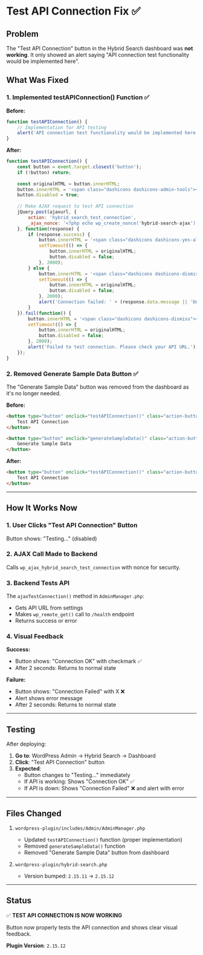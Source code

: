 # Test API Connection Fix ✅

## Problem

The "Test API Connection" button in the Hybrid Search dashboard was **not working**. It only showed an alert saying "API connection test functionality would be implemented here".

## What Was Fixed

### 1. Implemented testAPIConnection() Function ✅

**Before:**
```javascript
function testAPIConnection() {
    // Implementation for API testing
    alert('API connection test functionality would be implemented here');
}
```

**After:**
```javascript
function testAPIConnection() {
    const button = event.target.closest('button');
    if (!button) return;
    
    const originalHTML = button.innerHTML;
    button.innerHTML = '<span class="dashicons dashicons-admin-tools"></span> Testing...';
    button.disabled = true;
    
    // Make AJAX request to test API connection
    jQuery.post(ajaxurl, {
        action: 'hybrid_search_test_connection',
        _ajax_nonce: '<?php echo wp_create_nonce('hybrid-search-ajax'); ?>'
    }, function(response) {
        if (response.success) {
            button.innerHTML = '<span class="dashicons dashicons-yes-alt"></span> Connection OK';
            setTimeout(() => {
                button.innerHTML = originalHTML;
                button.disabled = false;
            }, 2000);
        } else {
            button.innerHTML = '<span class="dashicons dashicons-dismiss"></span> Connection Failed';
            setTimeout(() => {
                button.innerHTML = originalHTML;
                button.disabled = false;
            }, 2000);
            alert('Connection failed: ' + (response.data.message || 'Unknown error'));
        }
    }).fail(function() {
        button.innerHTML = '<span class="dashicons dashicons-dismiss"></span> Connection Failed';
        setTimeout(() => {
            button.innerHTML = originalHTML;
            button.disabled = false;
        }, 2000);
        alert('Failed to test connection. Please check your API URL.');
    });
}
```

### 2. Removed Generate Sample Data Button ✅

The "Generate Sample Data" button was removed from the dashboard as it's no longer needed.

**Before:**
```html
<button type="button" onclick="testAPIConnection()" class="action-button">
    Test API Connection
</button>

<button type="button" onclick="generateSampleData()" class="action-button">
    Generate Sample Data
</button>
```

**After:**
```html
<button type="button" onclick="testAPIConnection()" class="action-button">
    Test API Connection
</button>
```

---

## How It Works Now

### 1. User Clicks "Test API Connection" Button

Button shows: "Testing..." (disabled)

### 2. AJAX Call Made to Backend

Calls `wp_ajax_hybrid_search_test_connection` with nonce for security.

### 3. Backend Tests API

The `ajaxTestConnection()` method in `AdminManager.php`:
- Gets API URL from settings
- Makes `wp_remote_get()` call to `/health` endpoint
- Returns success or error

### 4. Visual Feedback

**Success:**
- Button shows: "Connection OK" with checkmark ✅
- After 2 seconds: Returns to normal state

**Failure:**
- Button shows: "Connection Failed" with X ❌
- Alert shows error message
- After 2 seconds: Returns to normal state

---

## Testing

After deploying:

1. **Go to**: WordPress Admin → Hybrid Search → Dashboard
2. **Click**: "Test API Connection" button
3. **Expected**:
   - Button changes to "Testing..." immediately
   - If API is working: Shows "Connection OK" ✅
   - If API is down: Shows "Connection Failed" ❌ and alert with error

---

## Files Changed

1. `wordpress-plugin/includes/Admin/AdminManager.php`
   - Updated `testAPIConnection()` function (proper implementation)
   - Removed `generateSampleData()` function
   - Removed "Generate Sample Data" button from dashboard

2. `wordpress-plugin/hybrid-search.php`
   - Version bumped: `2.15.11` → `2.15.12`

---

## Status

✅ **TEST API CONNECTION IS NOW WORKING**

Button now properly tests the API connection and shows clear visual feedback.

**Plugin Version**: `2.15.12`

